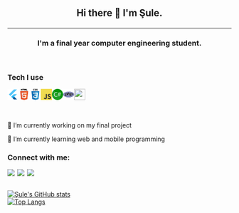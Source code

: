 
## <p align="center">Hi there :ghost: I'm Şule. </p>
---
### <p align="center"> I'm a final year computer engineering student. </p>
<br/>

### Tech I use
<img  src="https://raw.githubusercontent.com/github/explore/80688e429a7d4ef2fca1e82350fe8e3517d3494d/topics/flutter/flutter.png" width="25" height="25"><img  src="https://raw.githubusercontent.com/github/explore/80688e429a7d4ef2fca1e82350fe8e3517d3494d/topics/html/html.png" width="25" height="25"><img  src="https://raw.githubusercontent.com/github/explore/80688e429a7d4ef2fca1e82350fe8e3517d3494d/topics/css/css.png" width="25" height="25"><img  src="https://raw.githubusercontent.com/github/explore/80688e429a7d4ef2fca1e82350fe8e3517d3494d/topics/javascript/javascript.png" width="25" height="25"><img  src="https://raw.githubusercontent.com/github/explore/80688e429a7d4ef2fca1e82350fe8e3517d3494d/topics/csharp/csharp.png" width="25" height="25"><img  src="https://raw.githubusercontent.com/github/explore/80688e429a7d4ef2fca1e82350fe8e3517d3494d/topics/php/php.png" width="25" height="25"><img  src="https://img.icons8.com/color/64/000000/microsoft-sql-server.png" width="25" height="25">

<br/>

🔭 I’m currently working on my final project

🌱 I’m currently learning web and mobile programming
<br/>

### Connect with me:

[<img width="22" src="https://img.icons8.com/nolan/64/apple-mail.png" align="left"/>][mail][<img width="22" src="https://img.icons8.com/nolan/64/linkedin.png" align="left"/>][linkedin][<img width="22" src="https://img.icons8.com/nolan/64/twitter.png" align="left"/>][twitter]

[linkedin]: https://www.linkedin.com/in/sulekaptan/
[instagram]: https://www.instagram.com/sulekaptann/
[twitter]: https://www.twitter.com/sulekaptn/
[mail]: sulekaptan00@gmail.com

<br/>
<br/>

[![Şule's GitHub stats](https://github-readme-stats.vercel.app/api?username=sulekaptan&theme=radical&include_all_commits=boolean&&hide=contribs&show_icons=true)](https://github.com/sulekaptan/github-readme-stats)<br/>
[![Top Langs](https://github-readme-stats.vercel.app/api/top-langs/?username=sulekaptan&layout=compact&theme=radical&langs_count=10&card_width=445&exclude_repo=GameProject,MyDictionary,ClassMethodDemo)](https://github.com/sulekaptan/github-readme-stats)
